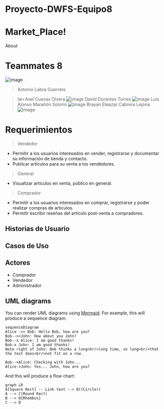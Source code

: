 # Proyecto-DWFS-Equipo8

# Market_Place!
About

# Teammates 8

![image](https://user-images.githubusercontent.com/85530193/132099007-fb286ed2-044a-42d2-babe-8dee2320ca17.png)
> Antonio Labra Guerrero

> Ian Axel Cuevas Olvera
![image](https://user-images.githubusercontent.com/85530193/132098853-4d3f1368-f078-4b75-a02f-c86435e57386.png)
> David Dorantes Torres
![image](https://user-images.githubusercontent.com/85530193/132098859-bc547b49-ca82-4915-8fe2-b128e614aae1.png)
> Luis Alonso Marañón Solorio
![image](https://user-images.githubusercontent.com/85530193/132098865-3be2f3df-d48f-4cbc-bb71-bce4497e4ac9.png)
> Brayan Eleazar Cabrera Lejona
![image](https://user-images.githubusercontent.com/85530193/132098872-b8140069-a67d-4c29-8733-14f106a9c18e.png)


# Requerimientos
> Vendedor
- Permitir a los usuarios interesados en vender, registrarse y documentar su información de tienda y contacto.
- Publicar artículos para su venta a los vendedores.
> General
- Visualizar artículos en venta, público en general.
> Comprador
- Permitir a los usuarios interesados en comprar, registrarse y poder realizar compras de artículos.
- Permitir escribir reseñas del artículo post-venta a compradores.

## Historias de Usuario


## Casos de Uso


## Actores
- Comprador
- Vendedor
- Administrador

## UML diagrams

You can render UML diagrams using [Mermaid](https://mermaidjs.github.io/). For example, this will produce a sequence diagram:

```mermaid
sequenceDiagram
Alice ->> Bob: Hello Bob, how are you?
Bob-->>John: How about you John?
Bob--x Alice: I am good thanks!
Bob-x John: I am good thanks!
Note right of John: Bob thinks a long<br/>long time, so long<br/>that the text does<br/>not fit on a row.

Bob-->Alice: Checking with John...
Alice->John: Yes... John, how are you?
```

And this will produce a flow chart:

```mermaid
graph LR
A[Square Rect] -- Link text --> B((Circle))
A --> C(Round Rect)
B --> D{Rhombus}
C --> D
```
